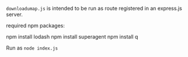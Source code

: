 `downloadumap.js` is intended to be run as route registered in an express.js server.

required npm packages:

npm install lodash
npm install superagent
npm install q


Run as ```node index.js```
